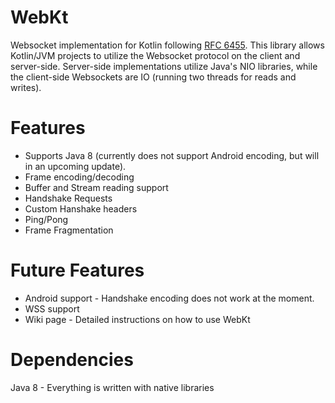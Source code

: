 # WebKt
Websocket implementation for Kotlin following [RFC 6455](https://tools.ietf.org/html/rfc6455). This library allows Kotlin/JVM projects to utilize the Websocket protocol on the client and server-side. Server-side implementations utilize Java's NIO libraries, while the client-side Websockets are IO (running two threads for reads and writes).

# Features
* Supports Java 8 (currently does not support Android encoding, but will in an upcoming update).
* Frame encoding/decoding
* Buffer and Stream reading support
* Handshake Requests
* Custom Hanshake headers
* Ping/Pong
* Frame Fragmentation

# Future Features
* Android support - Handshake encoding does not work at the moment.
* WSS support
* Wiki page - Detailed instructions on how to use WebKt

# Dependencies
Java 8 - Everything is written with native libraries
